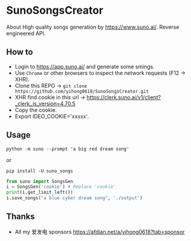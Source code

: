# SunoSongsCreator
About High quality songs generation by https://www.suno.ai/. Reverse engineered API.

## How to
- Login to https://app.suno.ai/ and generate some smings.
- Use `Chrome` or other browsers to inspect the network requests (F12 -> XHR).
- Clone this REPO -> `git clone https://github.com/yihong0618/SunoSongsCreator.git`
- XHR find cookie in this url -> https://clerk.suno.ai/v1/client?_clerk_js_version=4.70.5 
- Copy the cookie.
- Export IDEO_COOKIE='xxxxx'.

## Usage

```
python -m suno --prompt 'a big red dream song'
```

or
```
pip install -U suno_songs
```

```python
from suno import SongsGen
i = SongsGen('cookie') # Replace 'cookie'
print(i.get_limit_left())
i.save_songs("a blue cyber dream song", './output')
```

## Thanks

- All my 爱发电 sponsors https://afdian.net/a/yihong0618?tab=sponsor
